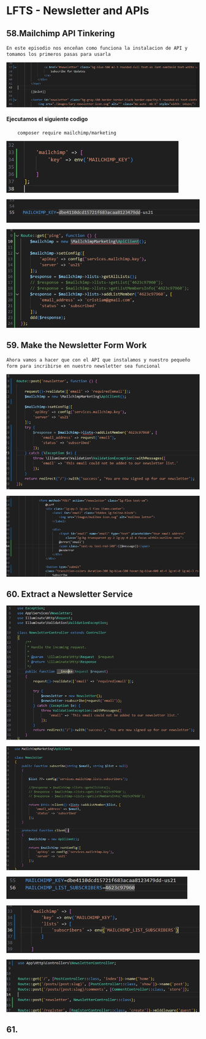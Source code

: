 # LFTS - Newsletter and APIs

## 58.Mailchimp API Tinkering
    En este episodio nos enceñan como funciona la instalacion de API y tomamos los primeros pasas para usarla

![Visual Studio Code](./images/layout%2058.PNG "Modificacion de la vista de los comentarios")

#### Ejecutamos el siguiente codigo
```
    composer require mailchimp/marketing
```

![Visual Studio Code](./images/services%2058.PNG "Modificacion de el archivo de services")

![Visual Studio Code](./images/env%2058.PNG "Modificacion de el archivo de ambiente(.env)")

![Visual Studio Code](./images/web%2058.PNG "Modificacion del archivo de rutas para las pruebas de chimp")




## 59. Make the Newsletter Form Work
    Ahora vamos a hacer que con el API que instalamos y nuestro pequeño form para incribirse en nuestro newsletter sea funcional

![Visual Studio Code](./images/web%2059.PNG "Modificacion del archivo de rutas")

![Visual Studio Code](./images/layout%2059.PNG "Modificacion de la vista de la estructura principal")  



## 60. Extract a Newsletter Service

![Visual Studio Code](./images/news-controller%2060.PNG "Creacion del controlador para el newsletter")  

![Visual Studio Code](./images/news-service%20%2060.PNG "Creacion del controlador de servicios para el newsletter")  

![Visual Studio Code](./images/env%2060.PNG "Modificacion de el archivo de ambiente(.env)")  

![Visual Studio Code](./images/services%2060.PNG "Modificacion de el archivo de servicesl")  

![Visual Studio Code](./images/web%2060.PNG "Modificacion del archivo de rutas")  

## 61.